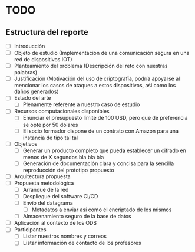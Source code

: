 # TODO

## Estructura del reporte

- [ ] Introducción
- [ ] Objeto de estudio (Implementación de una comunicación segura en una red de dispositivos IOT)
- [ ] Planteamiento del problema (Descripción del reto con nuestras palabras)
- [ ] Justificación (Motivación del uso de criptografía, podría apoyarse al mencionar los casos de ataques a estos dispositivos, aśi como los daños generados)
- [ ] Estado del arte
  - [ ] Plenamente referente a nuestro caso de estudio
- [ ] Recursos computacionales disponibles
  - [ ] Enunciar el presupuesto límite de 100 USD, pero que de preferencia se opte por 50 dólares
  - [ ] El socio formador dispone de un contrato con Amazon para una instancia de tipo tal tal
- [ ] Objetivos
  - [ ] Generar un producto completo que pueda establecer un cifrado en menos de X segundos bla bla bla
  - [ ] Generación de documentación clara y concisa para la sencilla reproducción del prototipo propuesto
- [ ] Arquitectura propuesta
- [ ] Propuesta metodológica
  - [ ] Arranque de la red
  - [ ] Despliegue del software CI/CD
  - [ ] Envío del datagrama
    - [ ] Metadatos a enviar así como el encriptado de los mismos
  - [ ] Almacenamiento seguro de la base de datos
- [ ] Aplicación al contexto de los ODS
- [ ] Participantes
  - [ ] Listar nuestros nombres y correos
  - [ ] Listar información de contacto de los profesores